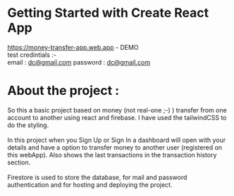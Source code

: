 # Getting Started with Create React App

https://money-transfer-app.web.app - DEMO  
  test credintials :-                    
  email : dc@gmail.com 
  password : dc@gmail.com 

# About the project :
So this a basic project based on money (not real-one ;-) )  transfer from one account to another using react and firebase. I have used the tailwindCSS to do the styling. <br> <br>
In this project when you Sign Up or Sign In a dashboard will open with your details and have a option to transfer money to another user (registered on this webApp). Also shows the last transactions in the transaction history section. <br><br>
Firestore is used to store the database, for mail and password authentication and for hosting and deploying the project.

